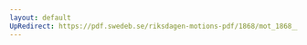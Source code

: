 ```yaml
---
layout: default
UpRedirect: https://pdf.swedeb.se/riksdagen-motions-pdf/1868/mot_1868__ak__00254/mot_1868__ak__00254_003.pdf
---
```


